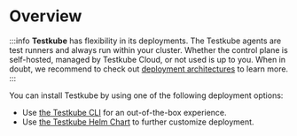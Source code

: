 # Overview

:::info
**Testkube** has flexibility in its deployments.
The Testkube agents are test runners and always run within your cluster.
Whether the control plane is self-hosted, managed by Testkube Cloud, or not used is up to you. 
When in doubt, we recommend to check out [deployment architectures](deployment-architectures) to learn more.
:::

You can install Testkube by using one of the following deployment options:

- Use [the Testkube CLI][testkube-cli] for an out-of-the-box experience.
- Use [the Testkube Helm Chart][testkube-helm] to further customize deployment.

[testkube-cloud]: https://app.testkube.io/.
[testkube-quickstart]: /articles/install/quickstart-install
[testkube-cli]: /articles/install/install-with-cli
[testkube-helm]: /articles/install/install-with-helm
[testkube-architectures]: /articles/install/deployment-architectures
